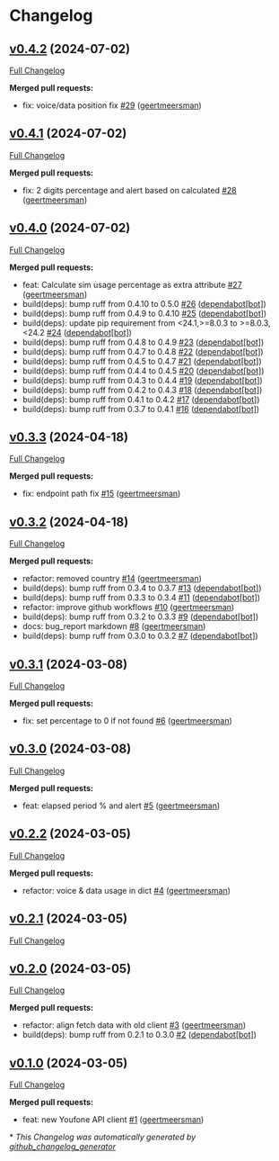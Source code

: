 # Changelog

## [v0.4.2](https://github.com/geertmeersman/aioyoufone/tree/v0.4.2) (2024-07-02)

[Full Changelog](https://github.com/geertmeersman/aioyoufone/compare/v0.4.1...v0.4.2)

**Merged pull requests:**

- fix: voice/data position fix [\#29](https://github.com/geertmeersman/aioyoufone/pull/29) ([geertmeersman](https://github.com/geertmeersman))

## [v0.4.1](https://github.com/geertmeersman/aioyoufone/tree/v0.4.1) (2024-07-02)

[Full Changelog](https://github.com/geertmeersman/aioyoufone/compare/v0.4.0...v0.4.1)

**Merged pull requests:**

- fix: 2 digits percentage and alert based on calculated [\#28](https://github.com/geertmeersman/aioyoufone/pull/28) ([geertmeersman](https://github.com/geertmeersman))

## [v0.4.0](https://github.com/geertmeersman/aioyoufone/tree/v0.4.0) (2024-07-02)

[Full Changelog](https://github.com/geertmeersman/aioyoufone/compare/v0.3.3...v0.4.0)

**Merged pull requests:**

- feat: Calculate sim usage percentage as extra attribute [\#27](https://github.com/geertmeersman/aioyoufone/pull/27) ([geertmeersman](https://github.com/geertmeersman))
- build\(deps\): bump ruff from 0.4.10 to 0.5.0 [\#26](https://github.com/geertmeersman/aioyoufone/pull/26) ([dependabot[bot]](https://github.com/apps/dependabot))
- build\(deps\): bump ruff from 0.4.9 to 0.4.10 [\#25](https://github.com/geertmeersman/aioyoufone/pull/25) ([dependabot[bot]](https://github.com/apps/dependabot))
- build\(deps\): update pip requirement from \<24.1,\>=8.0.3 to \>=8.0.3,\<24.2 [\#24](https://github.com/geertmeersman/aioyoufone/pull/24) ([dependabot[bot]](https://github.com/apps/dependabot))
- build\(deps\): bump ruff from 0.4.8 to 0.4.9 [\#23](https://github.com/geertmeersman/aioyoufone/pull/23) ([dependabot[bot]](https://github.com/apps/dependabot))
- build\(deps\): bump ruff from 0.4.7 to 0.4.8 [\#22](https://github.com/geertmeersman/aioyoufone/pull/22) ([dependabot[bot]](https://github.com/apps/dependabot))
- build\(deps\): bump ruff from 0.4.5 to 0.4.7 [\#21](https://github.com/geertmeersman/aioyoufone/pull/21) ([dependabot[bot]](https://github.com/apps/dependabot))
- build\(deps\): bump ruff from 0.4.4 to 0.4.5 [\#20](https://github.com/geertmeersman/aioyoufone/pull/20) ([dependabot[bot]](https://github.com/apps/dependabot))
- build\(deps\): bump ruff from 0.4.3 to 0.4.4 [\#19](https://github.com/geertmeersman/aioyoufone/pull/19) ([dependabot[bot]](https://github.com/apps/dependabot))
- build\(deps\): bump ruff from 0.4.2 to 0.4.3 [\#18](https://github.com/geertmeersman/aioyoufone/pull/18) ([dependabot[bot]](https://github.com/apps/dependabot))
- build\(deps\): bump ruff from 0.4.1 to 0.4.2 [\#17](https://github.com/geertmeersman/aioyoufone/pull/17) ([dependabot[bot]](https://github.com/apps/dependabot))
- build\(deps\): bump ruff from 0.3.7 to 0.4.1 [\#16](https://github.com/geertmeersman/aioyoufone/pull/16) ([dependabot[bot]](https://github.com/apps/dependabot))

## [v0.3.3](https://github.com/geertmeersman/aioyoufone/tree/v0.3.3) (2024-04-18)

[Full Changelog](https://github.com/geertmeersman/aioyoufone/compare/v0.3.2...v0.3.3)

**Merged pull requests:**

- fix: endpoint path fix [\#15](https://github.com/geertmeersman/aioyoufone/pull/15) ([geertmeersman](https://github.com/geertmeersman))

## [v0.3.2](https://github.com/geertmeersman/aioyoufone/tree/v0.3.2) (2024-04-18)

[Full Changelog](https://github.com/geertmeersman/aioyoufone/compare/v0.3.1...v0.3.2)

**Merged pull requests:**

- refactor: removed country [\#14](https://github.com/geertmeersman/aioyoufone/pull/14) ([geertmeersman](https://github.com/geertmeersman))
- build\(deps\): bump ruff from 0.3.4 to 0.3.7 [\#13](https://github.com/geertmeersman/aioyoufone/pull/13) ([dependabot[bot]](https://github.com/apps/dependabot))
- build\(deps\): bump ruff from 0.3.3 to 0.3.4 [\#11](https://github.com/geertmeersman/aioyoufone/pull/11) ([dependabot[bot]](https://github.com/apps/dependabot))
- refactor: improve github workflows [\#10](https://github.com/geertmeersman/aioyoufone/pull/10) ([geertmeersman](https://github.com/geertmeersman))
- build\(deps\): bump ruff from 0.3.2 to 0.3.3 [\#9](https://github.com/geertmeersman/aioyoufone/pull/9) ([dependabot[bot]](https://github.com/apps/dependabot))
- docs: bug\_report markdown [\#8](https://github.com/geertmeersman/aioyoufone/pull/8) ([geertmeersman](https://github.com/geertmeersman))
- build\(deps\): bump ruff from 0.3.0 to 0.3.2 [\#7](https://github.com/geertmeersman/aioyoufone/pull/7) ([dependabot[bot]](https://github.com/apps/dependabot))

## [v0.3.1](https://github.com/geertmeersman/aioyoufone/tree/v0.3.1) (2024-03-08)

[Full Changelog](https://github.com/geertmeersman/aioyoufone/compare/v0.3.0...v0.3.1)

**Merged pull requests:**

- fix: set percentage to 0 if not found [\#6](https://github.com/geertmeersman/aioyoufone/pull/6) ([geertmeersman](https://github.com/geertmeersman))

## [v0.3.0](https://github.com/geertmeersman/aioyoufone/tree/v0.3.0) (2024-03-08)

[Full Changelog](https://github.com/geertmeersman/aioyoufone/compare/v0.2.2...v0.3.0)

**Merged pull requests:**

- feat: elapsed period % and alert [\#5](https://github.com/geertmeersman/aioyoufone/pull/5) ([geertmeersman](https://github.com/geertmeersman))

## [v0.2.2](https://github.com/geertmeersman/aioyoufone/tree/v0.2.2) (2024-03-05)

[Full Changelog](https://github.com/geertmeersman/aioyoufone/compare/v0.2.1...v0.2.2)

**Merged pull requests:**

- refactor: voice & data usage in dict [\#4](https://github.com/geertmeersman/aioyoufone/pull/4) ([geertmeersman](https://github.com/geertmeersman))

## [v0.2.1](https://github.com/geertmeersman/aioyoufone/tree/v0.2.1) (2024-03-05)

[Full Changelog](https://github.com/geertmeersman/aioyoufone/compare/v0.2.0...v0.2.1)

## [v0.2.0](https://github.com/geertmeersman/aioyoufone/tree/v0.2.0) (2024-03-05)

[Full Changelog](https://github.com/geertmeersman/aioyoufone/compare/v0.1.0...v0.2.0)

**Merged pull requests:**

- refactor: align fetch data with old client [\#3](https://github.com/geertmeersman/aioyoufone/pull/3) ([geertmeersman](https://github.com/geertmeersman))
- build\(deps\): bump ruff from 0.2.1 to 0.3.0 [\#2](https://github.com/geertmeersman/aioyoufone/pull/2) ([dependabot[bot]](https://github.com/apps/dependabot))

## [v0.1.0](https://github.com/geertmeersman/aioyoufone/tree/v0.1.0) (2024-03-05)

[Full Changelog](https://github.com/geertmeersman/aioyoufone/compare/8a35693b5cba091d3211d455dc3f0aa7869ae0a5...v0.1.0)

**Merged pull requests:**

- feat: new Youfone API client [\#1](https://github.com/geertmeersman/aioyoufone/pull/1) ([geertmeersman](https://github.com/geertmeersman))



\* *This Changelog was automatically generated by [github_changelog_generator](https://github.com/github-changelog-generator/github-changelog-generator)*
